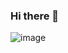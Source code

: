 ### Hi there 👋
![image](https://img.shields.io/badge/JavaScript-323330?style=for-the-badge&logo=javascript&logoColor=F7DF1E)
<!--
**Kirilanshelo/Kirilanshelo** is a ✨ _special_ ✨ repository because its `README.md` (this file) appears on your GitHub profile.

Here are some ideas to get you started:

- 🔭 I’m currently working on ...
- 🌱 I’m currently learning ...
- 👯 I’m looking to collaborate on ...
- 🤔 I’m looking for help with ...
- 💬 Ask me about ...
- 📫 How to reach me: ...
- 😄 Pronouns: ...
- ⚡ Fun fact: ...
-->
